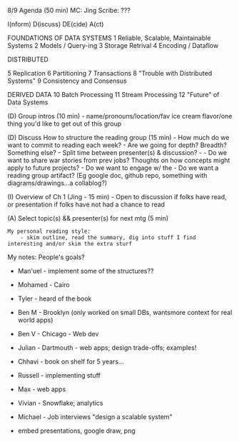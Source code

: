 
8/9 Agenda (50 min)
MC: Jing
Scribe: ???

I(nform)
D(iscuss)
DE(cide)
A(ct)


FOUNDATIONS OF DATA SYSTEMS
1 Reliable, Scalable, Maintainable Systems
2 Models / Query-ing
3 Storage Retrival
4 Encoding / Dataflow

DISTRIBUTED

5 Replication
6 Partitioning
7 Transactions
8 "Trouble with Distributed Systems"
9 Consistency and Consensus

DERIVED DATA
10 Batch Processing
11 Stream Processing
12 "Future" of Data Systems

(D) Group intros (10 min)
	- name/pronouns/location/fav ice cream flavor/one thing you'd like to get out of this group

(D) Discuss How to structure the reading group (15 min)
		- How much do we want to commit to reading each week?
		- Are we going for depth? Breadth? Something else?
		- Split time between presenter(s) & discussion?
		- 
		- Do we want to share war stories from prev jobs? Thoughts on how concepts might apply to future projects?
		- Do we want to engage w/ the 
		- Do we want a reading group artifact? (Eg google doc, github repo, something with diagrams/drawings...a collablog?)  

(I) Overview of Ch 1 (Jing - 15 min)
	- Open to discussion if folks have read, or presentation if folks have not had a chance to read

(A) Select topic(s) && presenter(s) for next mtg (5 min)

	My personal reading style:
		- skim outline, read the summary, dig into stuff I find interesting and/or skim the extra sturf 

My notes:
People's goals?
- Man'uel - implement some of the structures??
- Mohamed - Cairo
- Tyler - heard of the book 
- Ben M - Brooklyn (only worked on small DBs, wantsmore context for real world apps)
- Ben V - Chicago - Web dev
- Julian - Dartmouth - web apps; design trade-offs; examples!
- Chhavi - book on shelf for 5 years...

- Russell - implementing stuff
- Max - web apps
- Vivian - Snowflake; analytics
- Michael - Job interviews "design a scalable system"

- embed presentations, google draw, png

